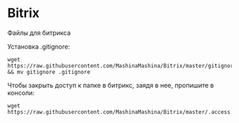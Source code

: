 # Bitrix
Файлы для битрикса

Установка .gitignore:
```
wget https://raw.githubusercontent.com/MashinaMashina/Bitrix/master/gitignore && mv gitignore .gitignore
```

Чтобы закрыть доступ к папке в битрикс, заядя в нее, пропишите в консоли:
```
wget https://raw.githubusercontent.com/MashinaMashina/Bitrix/master/.access.php
```
